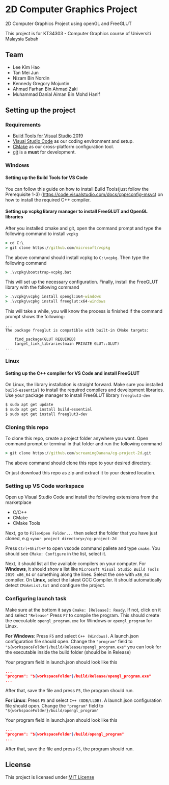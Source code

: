 # 2D Computer Graphics Project
2D Computer Graphics Project using openGL and FreeGLUT

This project is for KT34303 - Computer Graphics course of Universiti Malaysia Sabah

## Team
- Lee Kim Hao
- Tan Mei Jun
- Nizam Bin Nordin
- Kennedy Gregory Mojuntin
- Ahmad Farhan Bin Ahmad Zaki
- Muhammad Danial Aiman Bin Mohd Hanif

## Setting up the project
### Requirements
- [Build Tools for Visual Studio 2019](https://visualstudio.microsoft.com/downloads/)
- [Visual Studio Code](https://code.visualstudio.com/) as our coding environment and setup.
- [CMake](https://cmake.org/download/) as our cross-platform configuration tool.
- [git](https://git-scm.com/downloads) is a **must** for development.

### Windows
#### Setting up the Build Tools for VS Code
You can follow this guide on how to install Build Tools(just follow the Prerequisite 1-3) (https://code.visualstudio.com/docs/cpp/config-msvc) on how to install the required C++ compiler.
#### Setting up vcpkg library manager to install FreeGLUT and OpenGL libraries
After you installed cmake and git, open the command prompt and type the following command to install `vcpkg`
```cmd
> cd C:\ 
> git clone https://github.com/microsoft/vcpkg
```
The above command should install vcpkg to `C:\vcpkg`. Then type the following command
```cmd
> .\vcpkg\bootstrap-vcpkg.bat
```
This will set up the necessary configuration. Finally, install the FreeGLUT library with the following command
```cmd
> .\vcpkg\vcpkg install opengl:x64-windows
> .\vcpkg\vcpkg install freeglut:x64-windows
```
This will take a while, you will know the process is finished if the command prompt shows the following:
```
...
The package freeglut is compatible with built-in CMake targets:

    find_package(GLUT REQUIRED)
    target_link_libraries(main PRIVATE GLUT::GLUT)
...
```

### Linux
#### Setting up the C++ compiler for VS Code and install FreeGLUT
On Linux, the library installation is straight forward. Make sure you installed `build-essential` to install the required compilers and development libraries. Use your package manager to install FreeGLUT library `freeglut3-dev`
```sh
$ sudo apt get update
$ sudo apt get install build-essential
$ sudo apt get install freeglut3-dev
```

### Cloning this repo
To clone this repo, create a project folder anywhere you want.
Open command prompt or terminal in that folder and run the following command
```cmd
> git clone https://github.com/screamingDanana/cg-project-2d.git
```
The above command should clone this repo to your desired directory.

Or just download this repo as zip and extract it to your desired location.

### Setting up VS Code workspace
Open up Visual Studio Code and install the following extensions from the marketplace
- C/C++
- CMake
- CMake Tools

Next, go to `File>Open Folder...` then select the folder that you have just cloned, e.g `<your project directory>/cg-project-2d`

Press `Ctrl+Shift+P` to open vscode command pallete and type `cmake`. You should see `CMake: Configure` in the list, select it.

Next, it should list all the available compilers on your computer. For **Windows**, it should show a list like `Microsoft Visual Studio Build Tools 2019 x86_64` or something along the lines. Select the one with `x86_64` compiler. On **Linux**, select the latest GCC Compiler. It should automatically detect `CMakeList.txt` and configure the project.

### Configuring launch task
Make sure at the bottom it says `Cmake: [Release]: Ready`. If not, click on it and select `"Release"` Press `F7` to compile the program. This should create the executable `opengl_program.exe` for Windows or `opengl_program` for Linux.

**For Windows**: Press `F5` and select `C++ (Windows)`. A launch.json configuration file should open.
Change the `"program"` field to `"${workspaceFolder}/build/Release/opengl_program.exe"` you can look for the executable inside the build folder (should be in Release)

Your program field in launch.json should look like this
```json
...
"program": "${workspaceFolder}/build/Release/opengl_program.exe"
...
```
After that, save the file and press `F5`, the program should run.

**For Linux**: Press `F5` and select `C++ (GDB/LLDB)`. A launch.json configuration file should open.
Change the `"program"` field to `"${workspaceFolder}/build/opengl_program"`

Your program field in launch.json should look like this
```json
...
"program": "${workspaceFolder}/build/opengl_program"
...
```
After that, save the file and press `F5`, the program should run.

## License
This project is licensed under [MIT License](LICENSE)
